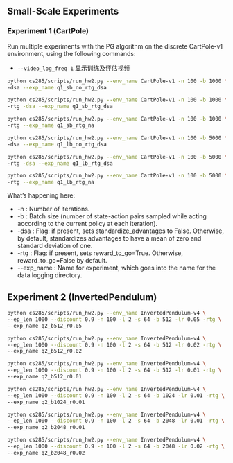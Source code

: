 
## Small-Scale Experiments

### Experiment 1 (CartPole)

Run multiple experiments with the PG algorithm on the discrete CartPole-v1
environment, using the following commands:

- `--video_log_freq 1` 显示训练及评估视频

```bash
python cs285/scripts/run_hw2.py --env_name CartPole-v1 -n 100 -b 1000 \
-dsa --exp_name q1_sb_no_rtg_dsa
```

```bash
python cs285/scripts/run_hw2.py --env_name CartPole-v1 -n 100 -b 1000 \
-rtg -dsa --exp_name q1_sb_rtg_dsa
```

```bash
python cs285/scripts/run_hw2.py --env_name CartPole-v1 -n 100 -b 1000 \
-rtg --exp_name q1_sb_rtg_na
```

```bash
python cs285/scripts/run_hw2.py --env_name CartPole-v1 -n 100 -b 5000 \
-dsa --exp_name q1_lb_no_rtg_dsa
```

```bash
python cs285/scripts/run_hw2.py --env_name CartPole-v1 -n 100 -b 5000 \
-rtg -dsa --exp_name q1_lb_rtg_dsa
```

```bash
python cs285/scripts/run_hw2.py --env_name CartPole-v1 -n 100 -b 5000 \
-rtg --exp_name q1_lb_rtg_na
```

What’s happening here:

- -n : Number of iterations.
- -b : Batch size (number of state-action pairs sampled while acting according to the current policy at
each iteration).
- -dsa : Flag: if present, sets standardize_advantages to False. Otherwise, by default, standardizes
advantages to have a mean of zero and standard deviation of one.
- -rtg : Flag: if present, sets reward_to_go=True. Otherwise, reward_to_go=False by default.
- --exp_name : Name for experiment, which goes into the name for the data logging directory.

## Experiment 2 (InvertedPendulum)

```bash
python cs285/scripts/run_hw2.py --env_name InvertedPendulum-v4 \
--ep_len 1000 --discount 0.9 -n 100 -l 2 -s 64 -b 512 -lr 0.05 -rtg \
--exp_name q2_b512_r0.05
```

```bash
python cs285/scripts/run_hw2.py --env_name InvertedPendulum-v4 \
--ep_len 1000 --discount 0.9 -n 100 -l 2 -s 64 -b 512 -lr 0.02 -rtg \
--exp_name q2_b512_r0.02
```

```bash
python cs285/scripts/run_hw2.py --env_name InvertedPendulum-v4 \
--ep_len 1000 --discount 0.9 -n 100 -l 2 -s 64 -b 512 -lr 0.01 -rtg \
--exp_name q2_b512_r0.01
```

```bash
python cs285/scripts/run_hw2.py --env_name InvertedPendulum-v4 \
--ep_len 1000 --discount 0.9 -n 100 -l 2 -s 64 -b 1024 -lr 0.01 -rtg \
--exp_name q2_b1024_r0.01
```

```bash
python cs285/scripts/run_hw2.py --env_name InvertedPendulum-v4 \
--ep_len 1000 --discount 0.9 -n 100 -l 2 -s 64 -b 2048 -lr 0.01 -rtg \
--exp_name q2_b2048_r0.01
```

```bash
python cs285/scripts/run_hw2.py --env_name InvertedPendulum-v4 \
--ep_len 1000 --discount 0.9 -n 100 -l 2 -s 64 -b 2048 -lr 0.02 -rtg \
--exp_name q2_b2048_r0.02
```
